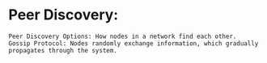 # Peer Discovery:

    Peer Discovery Options: How nodes in a network find each other.
    Gossip Protocol: Nodes randomly exchange information, which gradually propagates through the system.
